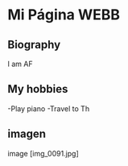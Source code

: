 # Mi Página WEBB

## Biography
I am AF
## My hobbies
-Play piano
-Travel to Th
## imagen
image [img_0091.jpg]
